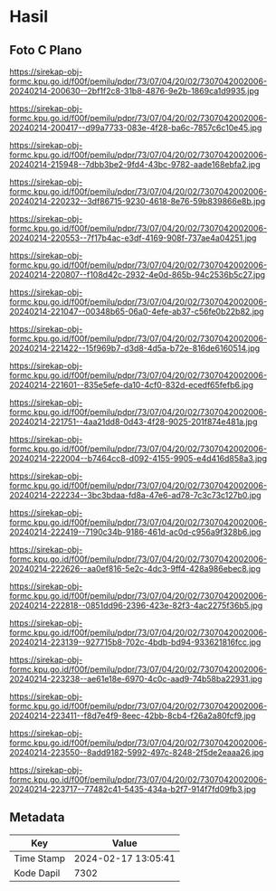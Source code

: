 # Hasil

## Foto C Plano

https://sirekap-obj-formc.kpu.go.id/f00f/pemilu/pdpr/73/07/04/20/02/7307042002006-20240214-200630--2bf1f2c8-31b8-4876-9e2b-1869ca1d9935.jpg

https://sirekap-obj-formc.kpu.go.id/f00f/pemilu/pdpr/73/07/04/20/02/7307042002006-20240214-200417--d99a7733-083e-4f28-ba6c-7857c6c10e45.jpg

https://sirekap-obj-formc.kpu.go.id/f00f/pemilu/pdpr/73/07/04/20/02/7307042002006-20240214-215948--7dbb3be2-9fd4-43bc-9782-aade168ebfa2.jpg

https://sirekap-obj-formc.kpu.go.id/f00f/pemilu/pdpr/73/07/04/20/02/7307042002006-20240214-220232--3df86715-9230-4618-8e76-59b839866e8b.jpg

https://sirekap-obj-formc.kpu.go.id/f00f/pemilu/pdpr/73/07/04/20/02/7307042002006-20240214-220553--7f17b4ac-e3df-4169-908f-737ae4a04251.jpg

https://sirekap-obj-formc.kpu.go.id/f00f/pemilu/pdpr/73/07/04/20/02/7307042002006-20240214-220807--f108d42c-2932-4e0d-865b-94c2536b5c27.jpg

https://sirekap-obj-formc.kpu.go.id/f00f/pemilu/pdpr/73/07/04/20/02/7307042002006-20240214-221047--00348b65-06a0-4efe-ab37-c56fe0b22b82.jpg

https://sirekap-obj-formc.kpu.go.id/f00f/pemilu/pdpr/73/07/04/20/02/7307042002006-20240214-221422--15f969b7-d3d8-4d5a-b72e-816de6160514.jpg

https://sirekap-obj-formc.kpu.go.id/f00f/pemilu/pdpr/73/07/04/20/02/7307042002006-20240214-221601--835e5efe-da10-4cf0-832d-ecedf65fefb6.jpg

https://sirekap-obj-formc.kpu.go.id/f00f/pemilu/pdpr/73/07/04/20/02/7307042002006-20240214-221751--4aa21dd8-0d43-4f28-9025-201f874e481a.jpg

https://sirekap-obj-formc.kpu.go.id/f00f/pemilu/pdpr/73/07/04/20/02/7307042002006-20240214-222004--b7464cc8-d092-4155-9905-e4d416d858a3.jpg

https://sirekap-obj-formc.kpu.go.id/f00f/pemilu/pdpr/73/07/04/20/02/7307042002006-20240214-222234--3bc3bdaa-fd8a-47e6-ad78-7c3c73c127b0.jpg

https://sirekap-obj-formc.kpu.go.id/f00f/pemilu/pdpr/73/07/04/20/02/7307042002006-20240214-222419--7190c34b-9186-461d-ac0d-c956a9f328b6.jpg

https://sirekap-obj-formc.kpu.go.id/f00f/pemilu/pdpr/73/07/04/20/02/7307042002006-20240214-222626--aa0ef816-5e2c-4dc3-9ff4-428a986ebec8.jpg

https://sirekap-obj-formc.kpu.go.id/f00f/pemilu/pdpr/73/07/04/20/02/7307042002006-20240214-222818--0851dd96-2396-423e-82f3-4ac2275f36b5.jpg

https://sirekap-obj-formc.kpu.go.id/f00f/pemilu/pdpr/73/07/04/20/02/7307042002006-20240214-223139--927715b8-702c-4bdb-bd94-933621816fcc.jpg

https://sirekap-obj-formc.kpu.go.id/f00f/pemilu/pdpr/73/07/04/20/02/7307042002006-20240214-223238--ae61e18e-6970-4c0c-aad9-74b58ba22931.jpg

https://sirekap-obj-formc.kpu.go.id/f00f/pemilu/pdpr/73/07/04/20/02/7307042002006-20240214-223411--f8d7e4f9-8eec-42bb-8cb4-f26a2a80fcf9.jpg

https://sirekap-obj-formc.kpu.go.id/f00f/pemilu/pdpr/73/07/04/20/02/7307042002006-20240214-223550--8add9182-5992-497c-8248-2f5de2eaaa26.jpg

https://sirekap-obj-formc.kpu.go.id/f00f/pemilu/pdpr/73/07/04/20/02/7307042002006-20240214-223717--77482c41-5435-434a-b2f7-914f7fd09fb3.jpg


## Metadata

| Key        | Value               |
| ---------- | ------------------- |
| Time Stamp | 2024-02-17 13:05:41 |
| Kode Dapil | 7302                |



